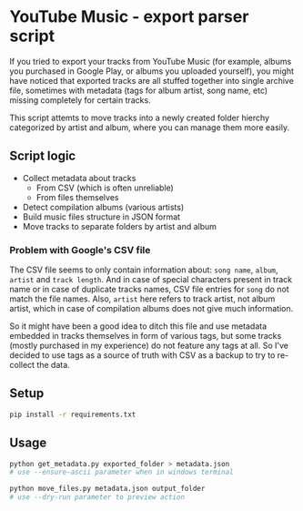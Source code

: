 # YouTube Music - export parser script

If you tried to export your tracks from YouTube Music (for example,
albums you purchased in Google Play, or albums you uploaded yourself),
you might have noticed that exported tracks are all stuffed together into single archive file, sometimes with metadata (tags for album artist,
song name, etc) missing completely for certain tracks.

This script attemts to move tracks into a newly created folder hierchy
categorized by artist and album, where you can manage them more easily.

## Script logic

* Collect metadata about tracks
  * From CSV (which is often unreliable)
  * From files themselves
* Detect compilation albums (various artists)
* Build music files structure in JSON format
* Move tracks to separate folders by artist and album

### Problem with Google's CSV file

The CSV file seems to only contain information about: `song name`, `album`,
`artist` and `track length`. And in case of special characters present in track
name or in case of duplicate tracks names, CSV file entries for `song` do not
match the file names. Also, `artist` here refers to track artist, not album
artist, which in case of compilation albums does not give much information.

So it might have been a good idea to ditch this file and use metadata embedded
in tracks themselves in form of various tags, but some tracks (mostly purchased
in my experience) do not feature any tags at all. So I've decided to use tags
as a source of truth with CSV as a backup to try to re-collect the data.

## Setup

```bash
pip install -r requirements.txt
```

## Usage

```bash
python get_metadata.py exported_folder > metadata.json
# use --ensure-ascii parameter when in windows terminal

python move_files.py metadata.json output_folder
# use --dry-run parameter to preview action
```
